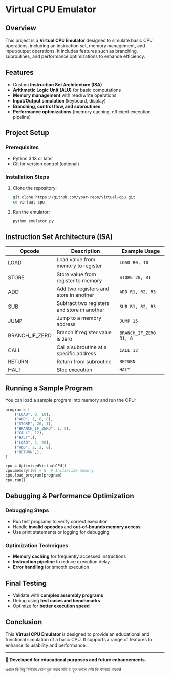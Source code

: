 # Virtual CPU Emulator

## Overview

This project is a **Virtual CPU Emulator** designed to simulate basic CPU operations, including an instruction set, memory management, and input/output operations. It includes features such as branching, subroutines, and performance optimizations to enhance efficiency.

## Features

- Custom **Instruction Set Architecture (ISA)**
- **Arithmetic Logic Unit (ALU)** for basic computations
- **Memory management** with read/write operations
- **Input/Output simulation** (keyboard, display)
- **Branching, control flow, and subroutines**
- **Performance optimizations** (memory caching, efficient execution pipeline)

## Project Setup

### Prerequisites

- Python 3.13 or later
- Git for version control (optional)

### Installation Steps

1. Clone the repository:
   ```bash
   git clone https://github.com/your-repo/virtual-cpu.git
   cd virtual-cpu
   ```
2. Run the emulator:
   ```bash
   python emulator.py
   ```

## Instruction Set Architecture (ISA)

| Opcode           | Description                                 | Example Usage          |
| ---------------- | ------------------------------------------- | ---------------------- |
| LOAD             | Load value from memory to register          | `LOAD R0, 10`          |
| STORE            | Store value from register to memory         | `STORE 20, R1`         |
| ADD              | Add two registers and store in another      | `ADD R1, R2, R3`       |
| SUB              | Subtract two registers and store in another | `SUB R1, R2, R3`       |
| JUMP             | Jump to a memory address                    | `JUMP 15`              |
| BRANCH\_IF\_ZERO | Branch if register value is zero            | `BRANCH_IF_ZERO R1, 8` |
| CALL             | Call a subroutine at a specific address     | `CALL 12`              |
| RETURN           | Return from subroutine                      | `RETURN`               |
| HALT             | Stop execution                              | `HALT`                 |

## Running a Sample Program

You can load a sample program into memory and run the CPU:

```python
program = [
    ("LOAD", 0, 10),
    ("ADD", 1, 0, 0),
    ("STORE", 20, 1),
    ("BRANCH_IF_ZERO", 1, 8),
    ("CALL", 12),
    ("HALT",),
    ("LOAD", 2, 20),
    ("ADD", 2, 2, 0),
    ("RETURN",),
]

cpu = OptimizedVirtualCPU()
cpu.memory[10] = 5  # Initialize memory
cpu.load_program(program)
cpu.run()
```

## Debugging & Performance Optimization

### Debugging Steps

- Run test programs to verify correct execution
- Handle **invalid opcodes** and **out-of-bounds memory access**
- Use print statements or logging for debugging

### Optimization Techniques

- **Memory caching** for frequently accessed instructions
- **Instruction pipeline** to reduce execution delay
- **Error handling** for smooth execution

## Final Testing

- Validate with **complex assembly programs**
- Debug using **test cases and benchmarks**
- Optimize for **better execution speed**

## Conclusion

This **Virtual CPU Emulator** is designed to provide an educational and functional simulation of a basic CPU. It supports a range of features to enhance its usability and performance.

---

🚀 **Developed for educational purposes and future enhancements.**

এখানে কি কিছু ফিউচার স্কোপ যুক্ত করবে নাকি বা যুক্ত করলে সেটা কি স্ট্যান্ডার্ড থাকবে!

